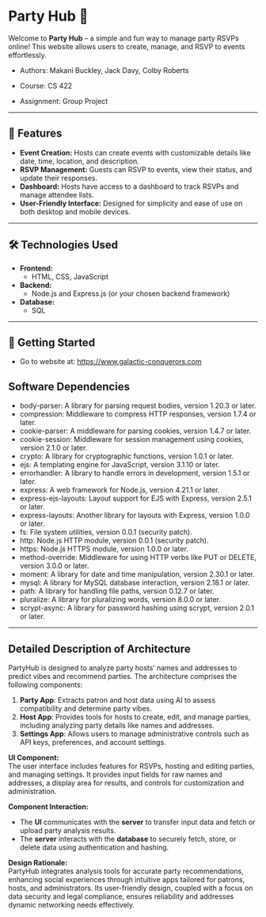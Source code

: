 # Party Hub 🎉

Welcome to **Party Hub** – a simple and fun way to manage party RSVPs online! This website allows users to create, manage, and RSVP to events effortlessly.

- Authors: Makani Buckley, Jack Davy, Colby Roberts

- Course: CS 422
- Assignment: Group Project
---

## 🌟 Features
- **Event Creation:** Hosts can create events with customizable details like date, time, location, and description.
- **RSVP Management:** Guests can RSVP to events, view their status, and update their responses.
- **Dashboard:** Hosts have access to a dashboard to track RSVPs and manage attendee lists.
- **User-Friendly Interface:** Designed for simplicity and ease of use on both desktop and mobile devices.

---

## 🛠️ Technologies Used
- **Frontend:**
  - HTML, CSS, JavaScript
- **Backend:**
  - Node.js and Express.js (or your chosen backend framework)
- **Database:**
  - SQL

---

## 🚀 Getting Started

- Go to website at: https://www.galactic-conquerors.com

## Software Dependencies
- body-parser: A library for parsing request bodies, version 1.20.3 or later.
- compression: Middleware to compress HTTP responses, version 1.7.4 or later.
- cookie-parser: A middleware for parsing cookies, version 1.4.7 or later.
- cookie-session: Middleware for session management using cookies, version 2.1.0 or later.
- crypto: A library for cryptographic functions, version 1.0.1 or later.
- ejs: A templating engine for JavaScript, version 3.1.10 or later.
- errorhandler: A library to handle errors in development, version 1.5.1 or later.
- express: A web framework for Node.js, version 4.21.1 or later.
- express-ejs-layouts: Layout support for EJS with Express, version 2.5.1 or later.
- express-layouts: Another library for layouts with Express, version 1.0.0 or later.
- fs: File system utilities, version 0.0.1 (security patch).
- http: Node.js HTTP module, version 0.0.1 (security patch).
- https: Node.js HTTPS module, version 1.0.0 or later.
- method-override: Middleware for using HTTP verbs like PUT or DELETE, version 3.0.0 or later.
- moment: A library for date and time manipulation, version 2.30.1 or later.
- mysql: A library for MySQL database interaction, version 2.18.1 or later.
- path: A library for handling file paths, version 0.12.7 or later.
- pluralize: A library for pluralizing words, version 8.0.0 or later.
- scrypt-async: A library for password hashing using scrypt, version 2.0.1 or later.

---

## Detailed Description of Architecture

PartyHub is designed to analyze party hosts’ names and addresses to predict vibes and recommend parties. The architecture comprises the following components:  

1. **Party App**: Extracts patron and host data using AI to assess compatibility and determine party vibes.  
2. **Host App**: Provides tools for hosts to create, edit, and manage parties, including analyzing party details like names and addresses.  
3. **Settings App**: Allows users to manage administrative controls such as API keys, preferences, and account settings.  

**UI Component:**  
The user interface includes features for RSVPs, hosting and editing parties, and managing settings. It provides input fields for raw names and addresses, a display area for results, and controls for customization and administration.  

**Component Interaction:**  
- The **UI** communicates with the **server** to transfer input data and fetch or upload party analysis results.  
- The **server** interacts with the **database** to securely fetch, store, or delete data using authentication and hashing.  

**Design Rationale:**  
PartyHub integrates analysis tools for accurate party recommendations, enhancing social experiences through intuitive apps tailored for patrons, hosts, and administrators. Its user-friendly design, coupled with a focus on data security and legal compliance, ensures reliability and addresses dynamic networking needs effectively.
